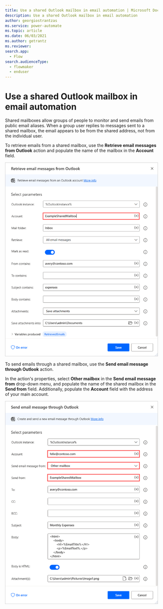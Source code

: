 ```yaml
---
title: Use a shared Outlook mailbox in email automation | Microsoft Docs
description: Use a shared Outlook mailbox in email automation
author: georgiostrantzas
ms.service: power-automate
ms.topic: article
ms.date: 06/03/2021
ms.author: getrantz
ms.reviewer:
search.app: 
  - Flow
search.audienceType: 
  - flowmaker
  - enduser
---
```


# Use a shared Outlook mailbox in email automation

Shared mailboxes allow groups of people to monitor and send emails from public email aliases. When a group user replies to messages sent to a shared mailbox, the email appears to be from the shared address, not from the individual user.

To retrieve emails from a shared mailbox, use the **Retrieve email messages from Outlook** action and populate the name of the mailbox in the **Account** field.

![Configured Retrieve email messages from Outlook action for a shared mailbox.](media/outlook-shared-mailbox/retrieve-email-messages-outlook-shared-mailbox.png)

To send emails through a shared mailbox, use the **Send email message through Outlook** action. 

In the action's properties, select **Other mailbox** in the **Send email message from** drop-down menu, and populate the name of the shared mailbox in the **Send from** field. Additionally, populate the **Account** field with the address of your main account.

![Configured Send email message through Outlook action for a shared mailbox.](media/outlook-shared-mailbox/send-email-message-outlook-shared-mailbox.png)